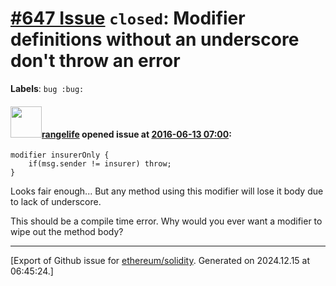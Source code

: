# [\#647 Issue](https://github.com/ethereum/solidity/issues/647) `closed`: Modifier definitions without an underscore don't throw an error
**Labels**: `bug :bug:`


#### <img src="https://avatars.githubusercontent.com/u/56602?u=14109979f2217a3722c1e7540dc23c16d510ed5d&v=4" width="50">[rangelife](https://github.com/rangelife) opened issue at [2016-06-13 07:00](https://github.com/ethereum/solidity/issues/647):

```
modifier insurerOnly {
    if(msg.sender != insurer) throw;
}
```

Looks fair enough... But any method using this modifier will lose it body due to lack of underscore.

This should be a compile time error. Why would you ever want a modifier to wipe out the method body?





-------------------------------------------------------------------------------



[Export of Github issue for [ethereum/solidity](https://github.com/ethereum/solidity). Generated on 2024.12.15 at 06:45:24.]

